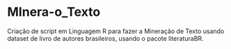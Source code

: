 # MInera-o_Texto
Criação de script em Linguagem R para fazer a Mineração de Texto usando dataset de livro de autores brasileiros, usando o pacote literaturaBR.
